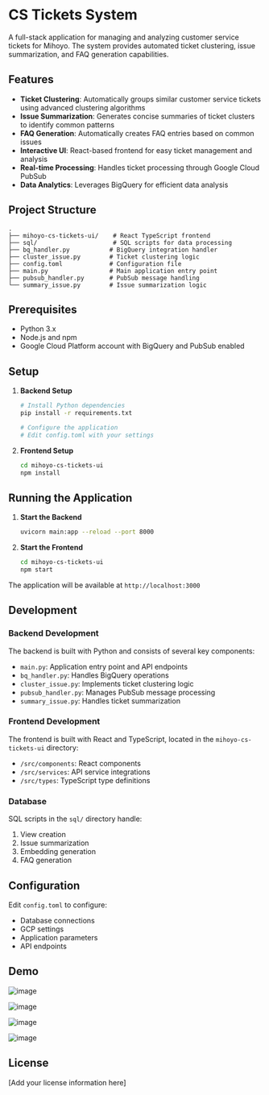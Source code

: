 # CS Tickets System

A full-stack application for managing and analyzing customer service tickets for Mihoyo. The system provides automated ticket clustering, issue summarization, and FAQ generation capabilities.

## Features

- **Ticket Clustering**: Automatically groups similar customer service tickets using advanced clustering algorithms
- **Issue Summarization**: Generates concise summaries of ticket clusters to identify common patterns
- **FAQ Generation**: Automatically creates FAQ entries based on common issues
- **Interactive UI**: React-based frontend for easy ticket management and analysis
- **Real-time Processing**: Handles ticket processing through Google Cloud PubSub
- **Data Analytics**: Leverages BigQuery for efficient data analysis

## Project Structure

```
.
├── mihoyo-cs-tickets-ui/    # React TypeScript frontend
├── sql/                     # SQL scripts for data processing
├── bq_handler.py           # BigQuery integration handler
├── cluster_issue.py        # Ticket clustering logic
├── config.toml             # Configuration file
├── main.py                 # Main application entry point
├── pubsub_handler.py       # PubSub message handling
└── summary_issue.py        # Issue summarization logic
```

## Prerequisites

- Python 3.x
- Node.js and npm
- Google Cloud Platform account with BigQuery and PubSub enabled

## Setup

1. **Backend Setup**
   ```bash
   # Install Python dependencies
   pip install -r requirements.txt

   # Configure the application
   # Edit config.toml with your settings
   ```

2. **Frontend Setup**
   ```bash
   cd mihoyo-cs-tickets-ui
   npm install
   ```

## Running the Application

1. **Start the Backend**
   ```bash
   uvicorn main:app --reload --port 8000
   ```

2. **Start the Frontend**
   ```bash
   cd mihoyo-cs-tickets-ui
   npm start
   ```

The application will be available at `http://localhost:3000`

## Development

### Backend Development

The backend is built with Python and consists of several key components:
- `main.py`: Application entry point and API endpoints
- `bq_handler.py`: Handles BigQuery operations
- `cluster_issue.py`: Implements ticket clustering logic
- `pubsub_handler.py`: Manages PubSub message processing
- `summary_issue.py`: Handles ticket summarization

### Frontend Development

The frontend is built with React and TypeScript, located in the `mihoyo-cs-tickets-ui` directory:
- `/src/components`: React components
- `/src/services`: API service integrations
- `/src/types`: TypeScript type definitions

### Database

SQL scripts in the `sql/` directory handle:
1. View creation
2. Issue summarization
3. Embedding generation
4. FAQ generation

## Configuration

Edit `config.toml` to configure:
- Database connections
- GCP settings
- Application parameters
- API endpoints

## Demo
![image](https://github.com/user-attachments/assets/0489a18c-54b1-405b-8e5b-8da1dbb5da5a)

![image](https://github.com/user-attachments/assets/6c67b0f0-c6f8-4e6e-93d5-53f6453aed35)

![image](https://github.com/user-attachments/assets/74630298-c9a0-4b00-85a2-dc3a4ca9e5e8)

![image](https://github.com/user-attachments/assets/c50b2713-c337-4906-bc19-bf909650e856)

## License

[Add your license information here]
